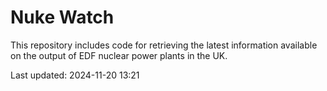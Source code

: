 # Nuke Watch

This repository includes code for retrieving the latest information available on the output of EDF nuclear power plants in the UK.

Last updated: 2024-11-20 13:21